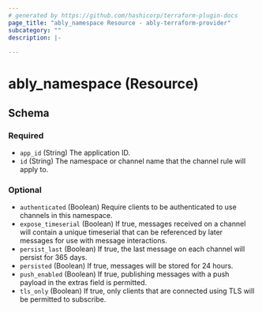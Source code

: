 ```yaml
---
# generated by https://github.com/hashicorp/terraform-plugin-docs
page_title: "ably_namespace Resource - ably-terraform-provider"
subcategory: ""
description: |-
  
---
```


# ably_namespace (Resource)





<!-- schema generated by tfplugindocs -->
## Schema

### Required

- `app_id` (String) The application ID.
- `id` (String) The namespace or channel name that the channel rule will apply to.

### Optional

- `authenticated` (Boolean) Require clients to be authenticated to use channels in this namespace.
- `expose_timeserial` (Boolean) If true, messages received on a channel will contain a unique timeserial that can be referenced by later messages for use with message interactions.
- `persist_last` (Boolean) If true, the last message on each channel will persist for 365 days.
- `persisted` (Boolean) If true, messages will be stored for 24 hours.
- `push_enabled` (Boolean) If true, publishing messages with a push payload in the extras field is permitted.
- `tls_only` (Boolean) If true, only clients that are connected using TLS will be permitted to subscribe.


